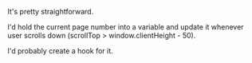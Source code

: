 It's pretty straightforward.

I'd hold the current page number into a variable and update it whenever user scrolls down (scrollTop > window.clientHeight - 50).

I'd probably create a hook for it.
